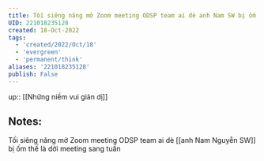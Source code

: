 ```yaml
---
title: Tối siêng năng mở Zoom meeting ODSP team ai dè anh Nam SW bị ốm thế là dời meeting sang tuần
UID: 221018235128
created: 18-Oct-2022
tags:
  - 'created/2022/Oct/18'
  - 'evergreen'
  - 'permanent/think'
aliases: '221018235128'
publish: False
---
```

up:: [[Những niềm vui giản dị]]
## Notes:
Tối siêng năng mở Zoom meeting ODSP team ai dè [[anh Nam Nguyễn SW]] bị ốm thế là dời meeting sang tuần